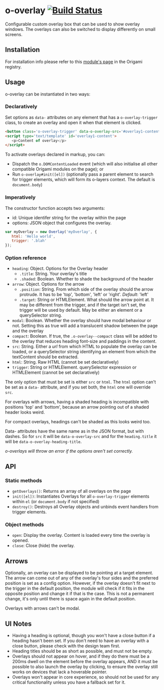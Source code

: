 # o-overlay [![Build Status](https://travis-ci.org/Financial-Times/o-overlay.png?branch=master)](https://travis-ci.org/Financial-Times/o-overlay)

Configurable custom overlay box that can be used to show overlay windows. The overlays can also be switched to display differently on small screens.

## Installation

For installation info please refer to this [module's page](http://registry.origami.ft.com/components/o-overlay#section-usage) in the Origami registry.

## Usage

o-overlay can be instantiated in two ways:

### Declaratively

Set options as `data-` attributes on any element that has a `o-overlay-trigger` class, to create an overlay and open it when that element is clicked.

```html
<button class='o-overlay-trigger' data-o-overlay-src='#overlay1-content' data-o-overlay-id='overlay1'>Open!</button>
<script type='text/template' id='overlay1-content'>
   <p>Content of overlay</p>
</script>
```

To activate overlays declared in markup, you can:

* Dispatch the `o.DOMContentLoaded` event (which will also initialise all other compatible Origami modules on the page); or
* Run `o-overlay#init([el])` (optionally pass a parent element to search for trigger elements, which will form its o-layers context.  The default is `document.body`)

### Imperatively

The constructor function accepts two arguments:

* id: Unique identifer string for the overlay within the page
* options: JSON object that configures the overlay.

```js
var myOverlay = new Overlay('myOverlay', {
   html: 'Hello world',
   trigger: '.blah'
});
```

### Option reference

* `heading`: Object. Options for the Overlay header
    * `.title`: String. Your overlay's title
    * `.shaded`: Boolean. Whether to shade the background of the header
* `arrow`: Object. Options for the arrow
    * `.position`: String. From which side of the overlay should the arrow protrude. It has to be 'top', 'bottom', 'left' or 'right'. _Default_: 'left'
    * `.target`: String or HTMLElement. What should the arrow point at. It may be different from the trigger, and if the target isn't set, the trigger will be used by default. May be either an element or a querySelector string.
* `modal`: Boolean. Whether the overlay should have modal behaviour or not. Setting this as true will add a translucent shadow between the page and the overlay
* `compact`: Boolean. If true, the `.o-overlay--compact` class will be added to the overlay that reduces heading font-size and paddings in the content.
* `src`: String. Either a _url_ from which HTML to populate the overlay can be loaded, or a querySelector string identifying an element from which the textContent should be extracted. 
* `html`: String.  Raw HTML (cannot be set declaratively)
* `trigger`: String or HTMLElement. querySelector expression or HTMLElement (cannot be set declaratively)

The only option that must be set is either `src` or `html`. The `html` option can't be set as a `data-` attribute, and if you set both, the `html` one will override `src`.

For overlays with arrows, having a shaded heading is incompatible with positions 'top' and 'bottom', because an arrow pointing out of a shaded header looks weird.

For compact overlays, headings can't be shaded as this looks weird too.

Data- attributes have the same name as in the JSON format, but with dashes. So for `src` it will be `data-o-overlay-src` and for the `heading.title` it will be `data-o-overlay-heading-title`.

_o-overlays will throw an error if the options aren't set correctly._


## API

### Static methods

* `getOverlays()`: Returns an array of all overlays on the page
* `init([el])`: Instantiates Overlays for all `o-overlay-trigger` elements within `el` (or `document.body` if not specified)
* `destroy()`: Destroys all Overlay objects and unbinds event handlers from trigger elements.

### Object methods

* `open`: Display the overlay.  Content is loaded every time the overlay is opened.
* `close`: Close (hide) the overlay.

## Arrows

Optionally, an overlay can be displayed to be pointing at a target element. The arrow can come out of any of the overlay's four sides and the preferred position is set as a config option. However, if the overlay doesn't fit next to the trigger in the default position, the module will check if it fits in the opposite position and change it if that is the case. This is not a permanent change, it's only until there is space again in the default position.

Overlays with arrows can't be modal.

## UI Notes

* Having a heading is optional, though you won't have a close button if a heading hasn't been set. If you don't need to have an overlay with a close button, please check with the design team first.
* Heading titles should be as short as possible, and must not be empty.
* Overlays should not appear on hover, and if they do there must be a 200ms dwell on the element before the overlay appears, AND it must be possible to also launch the overlay by clicking, to ensure the overlay still works on devices that lack a hoverable pointer.
* Overlays won't appear in core experience, so should not be used for any critical functionality unless you have a fallback set for it.
